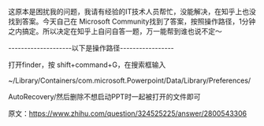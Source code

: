 这原本是困扰我的问题，我请有经验的IT技术人员帮忙，没能解决，在知乎上也没找到答案。今天自己在 Microsoft Community找到了答案，按照操作路径，1分钟之内搞定。所以决定在知乎上自问自答一题，万一能帮到谁也说不定～

--------------------以下是操作路径-----------------

打开finder，按 shift+command+G，在搜索框输入

~/Library/Containers/com.microsoft.Powerpoint/Data/Library/Preferences/

AutoRecovery/然后删除不想启动PPT时一起被打开的文件即可

原文：https://www.zhihu.com/question/324525225/answer/2800543306